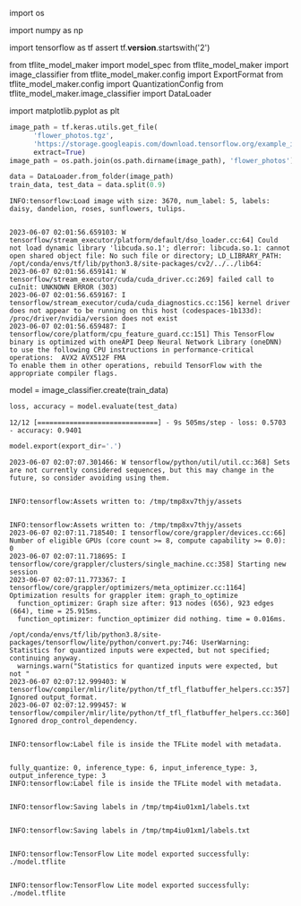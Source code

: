 import os

import numpy as np

import tensorflow as tf
assert tf.__version__.startswith('2')

from tflite_model_maker import model_spec
from tflite_model_maker import image_classifier
from tflite_model_maker.config import ExportFormat
from tflite_model_maker.config import QuantizationConfig
from tflite_model_maker.image_classifier import DataLoader

import matplotlib.pyplot as plt



```python
image_path = tf.keras.utils.get_file(
      'flower_photos.tgz',
      'https://storage.googleapis.com/download.tensorflow.org/example_images/flower_photos.tgz',
      extract=True)
image_path = os.path.join(os.path.dirname(image_path), 'flower_photos')

```


```python
data = DataLoader.from_folder(image_path)
train_data, test_data = data.split(0.9)

```

    INFO:tensorflow:Load image with size: 3670, num_label: 5, labels: daisy, dandelion, roses, sunflowers, tulips.
    

    2023-06-07 02:01:56.659103: W tensorflow/stream_executor/platform/default/dso_loader.cc:64] Could not load dynamic library 'libcuda.so.1'; dlerror: libcuda.so.1: cannot open shared object file: No such file or directory; LD_LIBRARY_PATH: /opt/conda/envs/tf/lib/python3.8/site-packages/cv2/../../lib64:
    2023-06-07 02:01:56.659141: W tensorflow/stream_executor/cuda/cuda_driver.cc:269] failed call to cuInit: UNKNOWN ERROR (303)
    2023-06-07 02:01:56.659167: I tensorflow/stream_executor/cuda/cuda_diagnostics.cc:156] kernel driver does not appear to be running on this host (codespaces-1b133d): /proc/driver/nvidia/version does not exist
    2023-06-07 02:01:56.659487: I tensorflow/core/platform/cpu_feature_guard.cc:151] This TensorFlow binary is optimized with oneAPI Deep Neural Network Library (oneDNN) to use the following CPU instructions in performance-critical operations:  AVX2 AVX512F FMA
    To enable them in other operations, rebuild TensorFlow with the appropriate compiler flags.
    

model = image_classifier.create(train_data)




```python
loss, accuracy = model.evaluate(test_data)

```

    12/12 [==============================] - 9s 505ms/step - loss: 0.5703 - accuracy: 0.9401
    


```python
model.export(export_dir='.')

```

    2023-06-07 02:07:07.301466: W tensorflow/python/util/util.cc:368] Sets are not currently considered sequences, but this may change in the future, so consider avoiding using them.
    

    INFO:tensorflow:Assets written to: /tmp/tmp8xv7thjy/assets
    

    INFO:tensorflow:Assets written to: /tmp/tmp8xv7thjy/assets
    2023-06-07 02:07:11.718540: I tensorflow/core/grappler/devices.cc:66] Number of eligible GPUs (core count >= 8, compute capability >= 0.0): 0
    2023-06-07 02:07:11.718695: I tensorflow/core/grappler/clusters/single_machine.cc:358] Starting new session
    2023-06-07 02:07:11.773367: I tensorflow/core/grappler/optimizers/meta_optimizer.cc:1164] Optimization results for grappler item: graph_to_optimize
      function_optimizer: Graph size after: 913 nodes (656), 923 edges (664), time = 25.915ms.
      function_optimizer: function_optimizer did nothing. time = 0.016ms.
    
    /opt/conda/envs/tf/lib/python3.8/site-packages/tensorflow/lite/python/convert.py:746: UserWarning: Statistics for quantized inputs were expected, but not specified; continuing anyway.
      warnings.warn("Statistics for quantized inputs were expected, but not "
    2023-06-07 02:07:12.999403: W tensorflow/compiler/mlir/lite/python/tf_tfl_flatbuffer_helpers.cc:357] Ignored output_format.
    2023-06-07 02:07:12.999457: W tensorflow/compiler/mlir/lite/python/tf_tfl_flatbuffer_helpers.cc:360] Ignored drop_control_dependency.
    

    INFO:tensorflow:Label file is inside the TFLite model with metadata.
    

    fully_quantize: 0, inference_type: 6, input_inference_type: 3, output_inference_type: 3
    INFO:tensorflow:Label file is inside the TFLite model with metadata.
    

    INFO:tensorflow:Saving labels in /tmp/tmp4iu01xm1/labels.txt
    

    INFO:tensorflow:Saving labels in /tmp/tmp4iu01xm1/labels.txt
    

    INFO:tensorflow:TensorFlow Lite model exported successfully: ./model.tflite
    

    INFO:tensorflow:TensorFlow Lite model exported successfully: ./model.tflite
    
